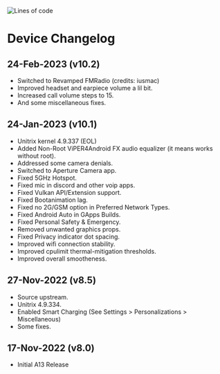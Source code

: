 ![Lines of code](https://img.shields.io/badge/Update%20Status-Discontinued-C61A09)

# Device Changelog

## 24-Feb-2023 (v10.2)
- Switched to Revamped FMRadio (credits: iusmac)
- Improved headset and earpiece volume a lil bit.
- Increased call volume steps to 15.
- And some miscellaneous fixes.

## 24-Jan-2023 (v10.1)
- Unitrix kernel 4.9.337 (EOL)
- Added Non-Root ViPER4Android FX audio equalizer (it means works without root).
- Addressed some camera denials.
- Switched to Aperture Camera app.
- Fixed 5GHz Hotspot.
- Fixed mic in discord and other voip apps.
- Fixed Vulkan API/Extension support.
- Fixed Bootanimation lag.
- Fixed no 2G/GSM option in Preferred Network Types.
- Fixed Android Auto in GApps Builds.
- Fixed Personal Safety & Emergency.
- Removed unwanted graphics props.
- Fixed Privacy indicator dot spacing.
- Improved wifi connection stability.
- Improved cpulimit thermal-mitigation thresholds.
- Improved overall smootheness.

## 27-Nov-2022 (v8.5)
- Source upstream.
- Unitrix 4.9.334.
- Enabled Smart Charging (See Settings > Personalizations > Miscellaneous)
- Some fixes.

## 17-Nov-2022 (v8.0)
- Initial A13 Release
